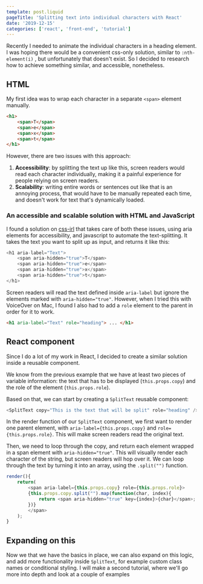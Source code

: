 ```yaml
---
template: post.liquid
pageTitle: 'Splitting text into individual characters with React'
date: '2019-12-15'
categories: ['react', 'front-end', 'tutorial']
---
```


Recently I needed to animate the individual characters in a heading element. I was hoping there would be a convenient css-only solution, similar to `:nth-element(i)` , but unfortunately that doesn't exist. So I decided to research how to achieve something similar, and accessible, nonetheless.

## HTML

My first idea was to wrap each character in a separate `<span>` element manually.
```HTML
<h1>
    <span>T</span>
    <span>e</span>
    <span>x</span>
    <span>t</span>
</h1>
```

However, there are two issues with this approach:

1. **Accessibility**: by splitting the text up like this, screen readers would read each character individually, making it a painful experience for people relying on screen readers.
2. **Scalability**: writing entire words or sentences out like that is an annoying process, that would have to be manually repeated each time, and doesn't work for text that's dynamically loaded.

### An accessible and scalable solution with HTML and JavaScript

I found a solution on [css-irl](https://css-irl.info/how-to-accessibly-split-text/) that takes care of both these issues, using aria elements for accessibility, and javascript to automate the text-splitting. It takes the text you want to split up as input, and returns it like this:
```JavaScript
<h1 aria-label="Text">
    <span aria-hidden="true">T</span>
    <span aria-hidden="true">e</span>
    <span aria-hidden="true">x</span>
    <span aria-hidden="true">t</span>
</h1>
```

Screen readers will read the text defined inside `aria-label` but ignore the elements marked with `aria-hidden="true"`. However, when I tried this with VoiceOver on Mac, I found I also had to add a `role` element to the parent in order for it to work.

```HTML
<h1 aria-label="Text" role="heading"> ... </h1>
```

## React component

Since I do a lot of my work in React, I decided to create a similar solution inside a reusable component. 

We know from the previous example that we have at least two pieces of variable information: the text that has to be displayed (`this.props.copy`) and the role of the element (`this.props.role`).

Based on that, we can start by creating a `SplitText` reusable component:

```JavaScript
<SplitText copy="This is the text that will be split" role="heading" />
```
In the render function of our `SplitText` component, we first want to render one parent element, with `aria-label={this.props.copy}` and `role={this.props.role}`. This will make screen readers read the original text. 

Then, we need to loop through the copy, and return each element wrapped in a span element with `aria-hidden="true"`. This will visually render each character of the string, but screen readers will hop over it. We can loop through the text by turning it into an array, using the `.split("")` function.

```JavaScript
render(){
    return(
        <span aria-label={this.props.copy} role={this.props.role}>
        {this.props.copy.split("").map(function(char, index){
            return <span aria-hidden="true" key={index}>{char}</span>;
        })}
        </span>
    );
}
```

## Expanding on this

Now we that we have the basics in place, we can also expand on this logic, and add more functionality inside `SplitText`, for example custom class names or conditional styling. I will make a second tutorial, where we'll go more into depth and look at a couple of examples

